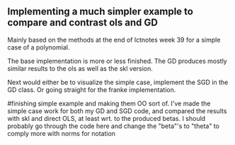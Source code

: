 Implementing a much simpler example to compare and contrast ols and GD
---

Mainly based on the methods at the end of lctnotes week 39 for a simple case
of a polynomial.

The base implementation is more or less finished. The GD produces mostly similar
results to the ols as well as the skl version.

Next would either be to visualize the simple case, implement the SGD in the GD class.
Or going straight for the franke implementation. 

#finishing simple example and making them OO sort of.
I've made the simple case work for both my GD and SGD code, and compared the results
with skl and direct OLS, at least wrt. to the produced betas. I should probably go through 
the code here and change the "beta"'s to "theta" to comply more with norms for notation

